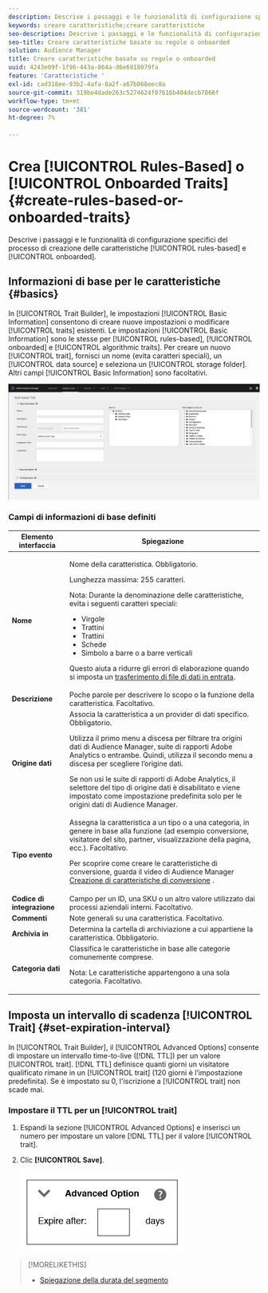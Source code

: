```yaml
---
description: Descrive i passaggi e le funzionalità di configurazione specifici del processo di creazione delle caratteristiche basato su regole e onboarded.
keywords: creare caratteristiche;creare caratteristiche
seo-description: Descrive i passaggi e le funzionalità di configurazione specifici del processo di creazione delle caratteristiche basato su regole e onboarded.
seo-title: Creare caratteristiche basate su regole o onboarded
solution: Audience Manager
title: Creare caratteristiche basate su regole o onboarded
uuid: 4243e09f-1f96-443a-864a-d6e6918079fa
feature: 'Caratteristiche '
exl-id: cad318ee-93b2-4afa-8a2f-a67b068eec0a
source-git-commit: 319be4dade263c5274624f07616b404decb7066f
workflow-type: tm+mt
source-wordcount: '381'
ht-degree: 7%

---
```


# Crea [!UICONTROL Rules-Based] o [!UICONTROL Onboarded Traits] {#create-rules-based-or-onboarded-traits}

Descrive i passaggi e le funzionalità di configurazione specifici del processo di creazione delle caratteristiche [!UICONTROL rules-based] e [!UICONTROL onboarded].

<!-- c_tb_rules_traits.xml -->

## Informazioni di base per le caratteristiche {#basics}

In [!UICONTROL Trait Builder], le impostazioni [!UICONTROL Basic Information] consentono di creare nuove impostazioni o modificare [!UICONTROL traits] esistenti. Le impostazioni [!UICONTROL Basic Information] sono le stesse per [!UICONTROL rules-based], [!UICONTROL onboarded] e [!UICONTROL algorithmic traits]. Per creare un nuovo [!UICONTROL trait], fornisci un nome (evita caratteri speciali), un [!UICONTROL data source] e seleziona un [!UICONTROL storage folder]. Altri campi [!UICONTROL Basic Information] sono facoltativi.

<!-- c_tb_basics.xml -->

![create-trait](assets/create-trait.png)

### Campi di informazioni di base definiti

<table id="table_42AEC7A5B22346C5BB996D2D36C56229"> 
 <thead> 
  <tr> 
   <th colname="col1" class="entry"> Elemento interfaccia </th> 
   <th colname="col2" class="entry"> Spiegazione </th> 
  </tr> 
 </thead>
 <tbody> 
  <tr> 
   <td colname="col1"> <b><span class="uicontrol"> Nome</span></b> </td> 
   <td colname="col2"> <p>Nome della caratteristica. Obbligatorio. </p> <p>Lunghezza massima: 255 caratteri. </p> <p> <p>Nota: Durante la denominazione delle caratteristiche, evita i seguenti caratteri speciali: 
      <ul id="ul_AB38A333F21A4AA9B5656CBA69BA65E3"> 
       <li id="li_0E5033B540BC41E799075845388E85A7">Virgole </li> 
       <li id="li_B1A6C3E3FB98473A91E4675EE09460F0">Trattini </li> 
       <li id="li_579302FE34B64FE0AE3C751012839229">Trattini </li> 
       <li id="li_44890F738CC64E449CC2545D701ECBC7">Schede </li> 
       <li id="li_C203837501A94342923C99A7DAD1ED61">Simbolo a barre o a barre verticali </li> 
      </ul> </p> </p> <p>Questo aiuta a ridurre gli errori di elaborazione quando si imposta un <a href="../../integration/sending-audience-data/batch-data-transfer-explained/inbound-file-contents.md"> trasferimento di file di dati in entrata</a>. </p> </td> 
  </tr> 
  <tr> 
   <td colname="col1"> <b><span class="uicontrol"> Descrizione</span></b> </td> 
   <td colname="col2"> Poche parole per descrivere lo scopo o la funzione della caratteristica. Facoltativo. </td> 
  </tr> 
  <tr> 
   <td colname="col1"> <b><span class="uicontrol"> Origine dati</span></b> </td> 
   <td colname="col2"> Associa la caratteristica a un provider di dati specifico. Obbligatorio. <p>Utilizza il primo menu a discesa per filtrare tra origini dati di Audience Manager, suite di rapporti Adobe Analytics o entrambe. Quindi, utilizza il secondo menu a discesa per scegliere l’origine dati.</p><p> Se non usi le suite di rapporti di Adobe Analytics, il selettore del tipo di origine dati è disabilitato e viene impostato come impostazione predefinita solo per le origini dati di Audience Manager.</p>  </td> 
  </tr>
   <tr> 
   <td colname="col1"> <b><span class="uicontrol"> Tipo evento</span></b> </td> 
   <td colname="col2"> Assegna la caratteristica a un tipo o a una categoria, in genere in base alla funzione (ad esempio conversione, visitatore del sito, partner, visualizzazione della pagina, ecc.). Facoltativo. <p> Per scoprire come creare le caratteristiche di conversione, guarda il video di Audience Manager <a href="https://experienceleague.adobe.com/docs/audience-manager-learn/tutorials/build-and-manage-audiences/traits-and-segments/creating-conversion-traits.html">Creazione di caratteristiche di conversione</a> . </p></td> 
  </tr> 
  <tr> 
   <td colname="col1"> <b><span class="uicontrol"> Codice di integrazione</span></b> </td> 
   <td colname="col2"> Campo per un ID, una SKU o un altro valore utilizzato dai processi aziendali interni. Facoltativo. </td> 
  </tr> 
  <tr> 
   <td colname="col1"> <b><span class="uicontrol"> Commenti</span></b> </td> 
   <td colname="col2"> Note generali su una caratteristica. Facoltativo. </td> 
  </tr> 
  <tr> 
   <td colname="col1"> <b><span class="uicontrol"> Archivia in</span></b> </td> 
   <td colname="col2"> Determina la cartella di archiviazione a cui appartiene la caratteristica. Obbligatorio. </td> 
  </tr> 
  <tr> 
   <td colname="col1"> <b><span class="uicontrol"> Categoria dati</span></b> </td> 
   <td colname="col2"> Classifica le caratteristiche in base alle categorie comunemente comprese. <p>Nota:  Le caratteristiche appartengono a una sola categoria. Facoltativo. </p> </td> 
  </tr> 
 </tbody> 
</table>

## Imposta un intervallo di scadenza [!UICONTROL Trait] {#set-expiration-interval}

In [!UICONTROL Trait Builder], il [!UICONTROL Advanced Options] consente di impostare un intervallo time-to-live ([!DNL TTL]) per un valore [!UICONTROL trait]. [!DNL TTL] definisce quanti giorni un visitatore qualificato rimane in un  [!UICONTROL trait] (120 giorni è l’impostazione predefinita). Se è impostato su 0, l&#39;iscrizione a [!UICONTROL trait] non scade mai.

<!-- t_tb_ttl.xml -->

### Impostare il TTL per un [!UICONTROL trait]

1. Espandi la sezione [!UICONTROL Advanced Options] e inserisci un numero per impostare un valore [!DNL TTL] per il valore [!UICONTROL trait].
1. Clic **[!UICONTROL Save]**.

   ![](assets/TTL.png)

>[!MORELIKETHIS]
>
>* [Spiegazione della durata del segmento](../../features/traits/segment-ttl-explained.md)

